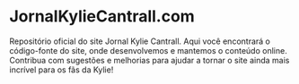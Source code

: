 # JornalKylieCantrall.com
Repositório oficial do site Jornal Kylie Cantrall. Aqui você encontrará o código-fonte do site, onde desenvolvemos e mantemos o conteúdo online. Contribua com sugestões e melhorias para ajudar a tornar o site ainda mais incrível para os fãs da Kylie!
